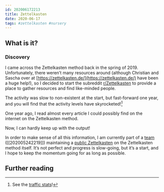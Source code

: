 ```yaml
---
id: 202006172213
title: Zettelkasten
date: 2020-06-17
tags: #zettelkasten #nursery
---
```

## What is it?

### Discovery

I came across the Zettelkasten method back in the spring of 2019. Unfortunately, there weren’t many resources around (although Christian and Sascha over at [https://zettelkasten.de/](https://zettelkasten.de/) have been a huge help!), so I decided to start the subreddit [r/Zettelkasten](https://www.reddit.com/r/Zettelkasten/) to provide a place to gather resources and find like-minded people. 

The activity was slow to non-existent at the start, but fast-forward one year, and you will find that the activity levels have skyrocketed![^1] 

One year ago, I read almost every article I could possibly find on the internet on the Zettelkasten method.

Now, I can hardly keep up with the output!

In order to make sense of all this information, I am currently part of a [team](https://github.com/Kuratoro) ([[202005242219]]) maintaining a [public Zettelkasten](https://zk.zettel.page/) on the Zettelkasten method itself. It’s not perfect and progress is slow-going, but it’s a start, and I hope to keep the momentum going for as long as possible.

## Further reading


[^1]: See the [traffic stats](https://www.reddit.com/r/Zettelkasten/comments/gj3eph/subreddit_traffic_stats_for_curious_people/)!
